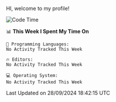 HI, welcome to my profile!
<!--START_SECTION:waka-->
![Code Time](http://img.shields.io/badge/Code%20Time-1%2C896%20hrs%2034%20mins-blue)

📊 **This Week I Spent My Time On** 

```text
💬 Programming Languages: 
No Activity Tracked This Week

🔥 Editors: 
No Activity Tracked This Week

💻 Operating System: 
No Activity Tracked This Week
```


 Last Updated on 28/09/2024 18:42:15 UTC
<!--END_SECTION:waka-->
